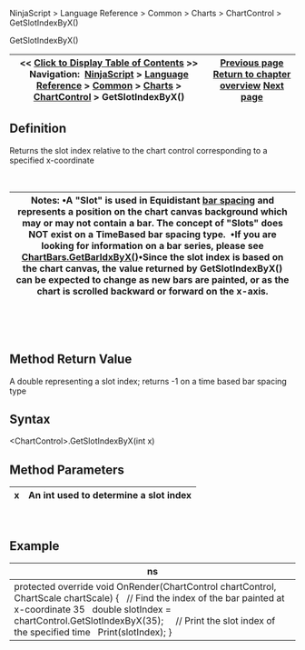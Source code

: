 ﻿


NinjaScript \> Language Reference \> Common \> Charts \> ChartControl \> GetSlotIndexByX()






















GetSlotIndexByX()







| \<\< [Click to Display Table of Contents](getslotindexbyx.md) \>\> **Navigation:**     [NinjaScript](ninjascript.md) \> [Language Reference](language_reference_wip.md) \> [Common](common.md) \> [Charts](chart.md) \> [ChartControl](chartcontrol.md) \> GetSlotIndexByX() | [Previous page](getslotindexbytime.md) [Return to chapter overview](chartcontrol.md) [Next page](gettimebyslotindex.md) |
| --- | --- |











## Definition


Returns the slot index relative to the chart control corresponding to a specified x\-coordinate


 




| Notes:  •A "Slot" is used in Equidistant [bar spacing](barspacingtype.md) and represents a position on the chart canvas background which may or may not contain a bar. The concept of "Slots" does NOT exist on a TimeBased bar spacing type.  •If you are looking for information on a bar series, please see [ChartBars.GetBarIdxByX()](chartbars_getbaridxbyx.md)•Since the slot index is based on the chart canvas, the value returned by GetSlotIndexByX() can be expected to change as new bars are painted, or as the chart is scrolled backward or forward on the x\-axis. |
| --- |



 


 


## Method Return Value


A double representing a slot index; returns \-1 on a time based bar spacing type


## 


## Syntax
\<ChartControl\>.GetSlotIndexByX(int x)


## 


## Method Parameters




| x | An int used to determine a slot index |
| --- | --- |



 


## 


## Example




| ns |
| --- |
| protected override void OnRender(ChartControl chartControl, ChartScale chartScale) {    // Find the index of the bar painted at x\-coordinate 35    double slotIndex \= chartControl.GetSlotIndexByX(35);      // Print the slot index of the specified time    Print(slotIndex); } |









